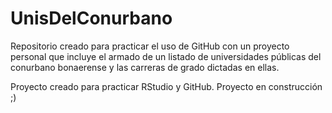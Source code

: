 # UnisDelConurbano
Repositorio creado para practicar el uso de GitHub con un proyecto personal que incluye el armado de un listado de universidades públicas del conurbano bonaerense y las carreras de grado dictadas en ellas.  
  
Proyecto creado para practicar RStudio y GitHub. Proyecto en construcción ;)
